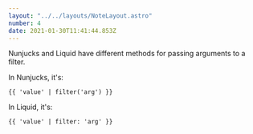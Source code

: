 ```yaml
---
layout: "../../layouts/NoteLayout.astro"
number: 4
date: 2021-01-30T11:41:44.853Z
---
```


Nunjucks and Liquid have different methods for passing arguments to a filter.

In Nunjucks, it's:


```
{{ 'value' | filter('arg') }}
```


In Liquid, it's:


```
{{ 'value' | filter: 'arg' }}
```

